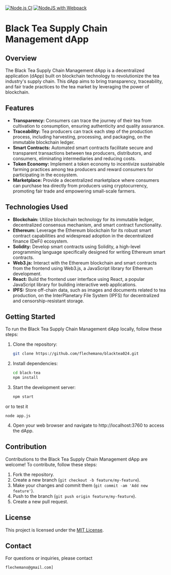 [![Node.js CI](https://github.com/flechemano/blacktea024/actions/workflows/node.js.yml/badge.svg)](https://github.com/flechemano/blacktea024/actions/workflows/node.js.yml) [![NodeJS with Webpack](https://github.com/flechemano/blacktea024/actions/workflows/webpack.yml/badge.svg)](https://github.com/flechemano/blacktea024/actions/workflows/webpack.yml)

# Black Tea Supply Chain Management dApp

## Overview

The Black Tea Supply Chain Management dApp is a decentralized application (dApp) built on blockchain technology to revolutionize the tea industry's supply chain. This dApp aims to bring transparency, traceability, and fair trade practices to the tea market by leveraging the power of blockchain.

## Features

- **Transparency:** Consumers can trace the journey of their tea from cultivation to consumption, ensuring authenticity and quality assurance.
- **Traceability:** Tea producers can track each step of the production process, including harvesting, processing, and packaging, on the immutable blockchain ledger.
- **Smart Contracts:** Automated smart contracts facilitate secure and transparent transactions between tea producers, distributors, and consumers, eliminating intermediaries and reducing costs.
- **Token Economy:** Implement a token economy to incentivize sustainable farming practices among tea producers and reward consumers for participating in the ecosystem.
- **Marketplace:** Provide a decentralized marketplace where consumers can purchase tea directly from producers using cryptocurrency, promoting fair trade and empowering small-scale farmers.

## Technologies Used

- **Blockchain:** Utilize blockchain technology for its immutable ledger, decentralized consensus mechanism, and smart contract functionality.
- **Ethereum:** Leverage the Ethereum blockchain for its robust smart contract capabilities and widespread adoption in the decentralized finance (DeFi) ecosystem.
- **Solidity:** Develop smart contracts using Solidity, a high-level programming language specifically designed for writing Ethereum smart contracts.
- **Web3.js:** Interact with the Ethereum blockchain and smart contracts from the frontend using Web3.js, a JavaScript library for Ethereum development.
- **React:** Build the frontend user interface using React, a popular JavaScript library for building interactive web applications.
- **IPFS:** Store off-chain data, such as images and documents related to tea production, on the InterPlanetary File System (IPFS) for decentralized and censorship-resistant storage.

## Getting Started

To run the Black Tea Supply Chain Management dApp locally, follow these steps:

1. Clone the repository:
   ```bash
   git clone https://github.com/flechemano/blacktea024.git
   ```

2. Install dependencies:
   ```bash
   cd black-tea
   npm install
   ```

3. Start the development server:
   ```bash
   npm start
   ``` 
or to test it 
```
node app.js
```
4. Open your web browser and navigate to http://localhost:3760 to access the dApp.

## Contribution

Contributions to the Black Tea Supply Chain Management dApp are welcome! To contribute, follow these steps:

1. Fork the repository.
2. Create a new branch (`git checkout -b feature/my-feature`).
3. Make your changes and commit them (`git commit -am 'Add new feature'`).
4. Push to the branch (`git push origin feature/my-feature`).
5. Create a new pull request.

## License

This project is licensed under the [MIT License](LICENSE).

## Contact

For questions or inquiries, please contact
```
flechemano@gmail.com]
```
